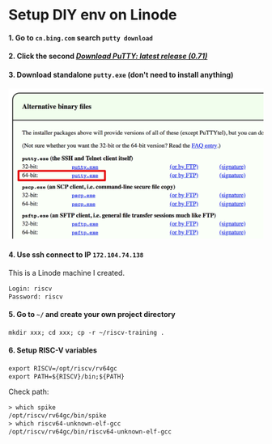 # Setup DIY env on Linode

#### 1. Go to `cn.bing.com` search `putty download`

#### 2. Click the second [*Download PuTTY: latest release (0.71)*](https://www.chiark.greenend.org.uk/~sgtatham/putty/latest.html)

#### 3. Download standalone `putty.exe` (don't need to install anything)

![image-20190723214856351](image-20190723214856351.png)

#### 4. Use ssh connect to IP `172.104.74.138`

This is a Linode machine I created.

```
Login: riscv
Password: riscv
```

#### 5. Go to `~/` and create your own project directory

```shell
mkdir xxx; cd xxx; cp -r ~/riscv-training .
```

#### 6. Setup RISC-V variables

```shell
export RISCV=/opt/riscv/rv64gc
export PATH=${RISCV}/bin;${PATH}
```

Check path:

```shell
> which spike
/opt/riscv/rv64gc/bin/spike
> which riscv64-unknown-elf-gcc
/opt/riscv/rv64gc/bin/riscv64-unknown-elf-gcc
```
